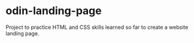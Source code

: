 # odin-landing-page
Project to practice HTML and CSS skills learned so far to create a website landing page.